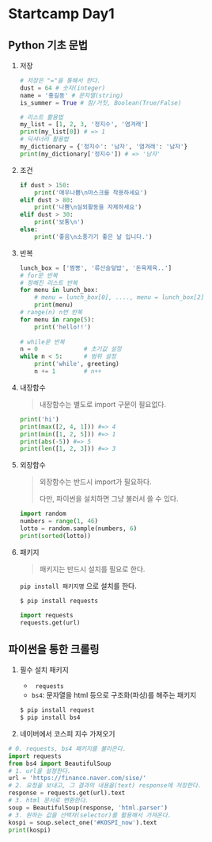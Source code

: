 # Startcamp Day1

## Python 기초 문법

1. 저장

   ```Python
   # 저장은 "="을 통해서 한다.
   dust = 64 # 숫자(integer)
   name = '홍길동' # 문자열(string)
   is_summer = True # 참/거짓, Boolean(True/False)
   ```

   ```python
   # 리스트 활용법
   my_list = [1, 2, 3, '정지수', '염겨래']
   print(my_list[0]) # => 1
   # 딕셔너리 활용법
   my_dictionary = {'정지수': '남자', '염겨래': '남자'}
   print(my_dictionary['정지수']) # => '남자'
   ```

2. 조건

   ```python
   if dust > 150:
       print('매우나쁨\n마스크를 착용하세요')
   elif dust > 80:
       print('나쁨\n실외활동을 자제하세요')
   elif dust > 30:
       print('보통\n')
   else:
       print('좋음\n소풍가기 좋은 날 입니다.')
   ```

   

3. 반복

   ```python
   lunch_box = ['짬뽕', '류산슬덮밥', '돈육제육..']
   # for문 반복
   # 정해진 리스트 반복
   for menu in lunch_box:
       # menu = lunch_box[0], ...., menu = lunch_box[2]
       print(menu)
   # range(n) n번 반복
   for menu in range(5):
       print('hello!!')
       
   # while문 반복
   n = 0             # 초기값 설정
   while n < 5:      # 범위 설정
       print('while', greeting)
       n += 1        # n++
   ```

4. 내장함수

   > 내장함수는 별도로 import 구문이 필요없다.

   ```python
   print('hi')
   print(max([2, 4, 1])) #=> 4
   print(min([1, 2, 5])) #=> 1
   print(abs(-5)) #=> 5
   print(len([1, 2, 3])) #=> 3
   ```

5. 외장함수 

   >외장함수는 반드시 import가 필요하다.
   >
   >다만, 파이썬을 설치하면 그냥 불러서 쓸 수 있다.

   ```python
   import random
   numbers = range(1, 46)
   lotto = random.sample(numbers, 6)
   print(sorted(lotto))
   ```

6. 패키지

   > 패키지는 반드시 설치를 필요로 한다.

   `pip install 패키지명` 으로 설치를 한다.

   ```bash
   $ pip install requests
   ```

   ```python
   import requests
   requests.get(url)
   ```



## 파이썬을 통한 크롤링

1. 필수 설치 패키지

   * ` requests`
   * `bs4`: 문자열을 html 등으로 구조화(파싱)를 해주는 패키지

   ```bash
   $ pip install request
   $ pip install bs4
   ```

2.  네이버에서 코스피 지수 가져오기

   ```python
   # 0. requests, bs4 패키지를 불러온다.
   import requests
   from bs4 import BeautifulSoup
   # 1. url을 설정한다.
   url = 'https://finance.naver.com/sise/'
   # 2. 요청을 보내고, 그 결과의 내용을(text) response에 저장한다.
   response = requests.get(url).text
   # 3. html 문서로 변환한다.
   soup = BeautifulSoup(response, 'html.parser')
   # 3. 원하는 값을 선택자(selector)를 활용해서 가져온다.
   kospi = soup.select_one('#KOSPI_now').text
   print(kospi)
   ```
